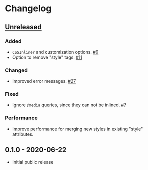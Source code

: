 # Changelog

## [Unreleased]

### Added

- `CSSInliner` and customization options. [#9](https://github.com/Stranger6667/css-inline/issues/9)
- Option to remove "style" tags. [#11](https://github.com/Stranger6667/css-inline/issues/11)

### Changed

- Improved error messages. [#27](https://github.com/Stranger6667/css-inline/issues/27)

### Fixed

- Ignore `@media` queries, since they can not be inlined. [#7](https://github.com/Stranger6667/css-inline/issues/7)

### Performance

- Improve performance for merging new styles in existing "style" attributes.

## 0.1.0 - 2020-06-22

- Initial public release

[Unreleased]: https://github.com/Stranger6667/jsonschema-rs/compare/v0.1.0...HEAD

